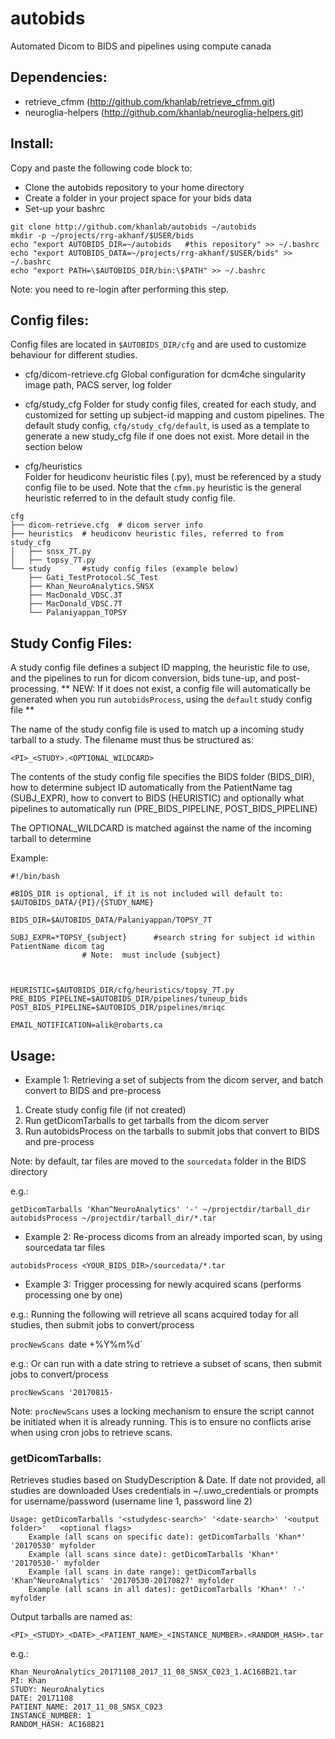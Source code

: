# autobids
Automated Dicom to BIDS and pipelines using compute canada


## Dependencies:

* retrieve_cfmm  (http://github.com/khanlab/retrieve_cfmm.git)
* neuroglia-helpers (http://github.com/khanlab/neuroglia-helpers.git)


## Install:

Copy and paste the following code block to:
* Clone the autobids repository to your home directory
* Create a folder in your project space for your bids data
* Set-up your bashrc
```
git clone http://github.com/khanlab/autobids ~/autobids
mkdir -p ~/projects/rrg-akhanf/$USER/bids
echo "export AUTOBIDS_DIR=~/autobids   #this repository" >> ~/.bashrc
echo "export AUTOBIDS_DATA=~/projects/rrg-akhanf/$USER/bids" >> ~/.bashrc
echo "export PATH=\$AUTOBIDS_DIR/bin:\$PATH" >> ~/.bashrc
```
Note: you need to re-login after performing this step.


## Config files:

Config files are located in ```$AUTOBIDS_DIR/cfg``` and are used to customize behaviour for different studies.

* cfg/dicom-retrieve.cfg
Global configuration for dcm4che singularity image path, PACS server, log folder

* cfg/study_cfg
Folder for study config files, created for each study, and customized for setting up subject-id mapping and custom pipelines. The default study config, ```cfg/study_cfg/default```, is used as a template to generate a new study_cfg file if one does not exist. More detail in the section below

* cfg/heuristics   
Folder for heudiconv heuristic files (.py), must be referenced by a study config file to be used.
Note that the ```cfmm.py``` heuristic is the general heuristic referred to in the default study config file.

```
cfg
├── dicom-retrieve.cfg	# dicom server info
├── heuristics	# heudiconv heuristic files, referred to from study_cfg
│   ├── snsx_7T.py
│   ├── topsy_7T.py
└── study		#study config files (example below)
    ├── Gati_TestProtocol.SC_Test
    ├── Khan_NeuroAnalytics.SNSX
    ├── MacDonald_VDSC.3T
    ├── MacDonald_VDSC.7T
    └── Palaniyappan_TOPSY
```


## Study Config Files:

A study config file defines a subject ID mapping, the heuristic file to use, and the pipelines to run for dicom conversion, bids tune-up, and post-processing. ** NEW: If it does not exist, a config file will automatically be generated when you run ```autobidsProcess```, using the ```default``` study config file **


The name of the study config file is used to match up a incoming study tarball to a study.
The filename must thus be structured as:
```
<PI>_<STUDY>.<OPTIONAL_WILDCARD>
```
The contents of the study config file specifies the BIDS folder (BIDS_DIR), how to determine 
subject ID automatically from the PatientName tag (SUBJ_EXPR), how to convert to BIDS (HEURISTIC) 
and optionally what pipelines to automatically run (PRE_BIDS_PIPELINE, POST_BIDS_PIPELINE)
	
	
The OPTIONAL_WILDCARD is matched against the name of the incoming tarball to determine 

Example: 
```
#!/bin/bash

#BIDS_DIR is optional, if it is not included will default to:  $AUTOBIDS_DATA/{PI}/{STUDY_NAME}

BIDS_DIR=$AUTOBIDS_DATA/Palaniyappan/TOPSY_7T		

SUBJ_EXPR=*TOPSY_{subject}  	#search string for subject id within PatientName dicom tag
				# Note:  must include {subject}
	


HEURISTIC=$AUTOBIDS_DIR/cfg/heuristics/topsy_7T.py
PRE_BIDS_PIPELINE=$AUTOBIDS_DIR/pipelines/tuneup_bids
POST_BIDS_PIPELINE=$AUTOBIDS_DIR/pipelines/mriqc

EMAIL_NOTIFICATION=alik@robarts.ca
```

## Usage:


* Example 1: Retrieving a set of subjects from the dicom server, and batch convert to BIDS and pre-process

1. Create study config file (if not created)
2. Run getDicomTarballs to get tarballs from the dicom server
3. Run autobidsProcess on the tarballs to submit jobs that convert to BIDS and pre-process

Note: by default, tar files are moved to the `sourcedata` folder in the BIDS directory

e.g.:
```
getDicomTarballs 'Khan^NeuroAnalytics' '-' ~/projectdir/tarball_dir
autobidsProcess ~/projectdir/tarball_dir/*.tar
```

* Example 2: Re-process dicoms from an already imported scan, by using sourcedata tar files
```
autobidsProcess <YOUR_BIDS_DIR>/sourcedata/*.tar
```

* Example 3: Trigger processing for newly acquired scans (performs processing one by one)

e.g.: Running the following will retrieve all scans acquired today for all studies, then submit jobs to convert/process

`procNewScans `date +%Y%m%d`

e.g.: Or can run with a date string to retrieve a subset of scans, then submit jobs to convert/process

`procNewScans '20170815-`

Note: `procNewScans` uses a locking mechanism to ensure the script cannot be initiated when it is already running. This is to ensure no conflicts arise when using cron jobs to retrieve scans.

### getDicomTarballs:

Retrieves studies based on StudyDescription & Date.  If date not provided, all studies are downloaded
Uses credentials in ~/.uwo_credentials or prompts for username/password (username line 1, password line 2)
```
Usage: getDicomTarballs '<studydesc-search>' '<date-search>' '<output folder>'   <optional flags>
	Example (all scans on specific date): getDicomTarballs 'Khan*' '20170530' myfolder
	Example (all scans since date): getDicomTarballs 'Khan*' '20170530-' myfolder
	Example (all scans in date range): getDicomTarballs 'Khan^NeuroAnalytics' '20170530-20170827' myfolder
	Example (all scans in all dates): getDicomTarballs 'Khan*' '-' myfolder
```
Output tarballs are named as:
```
<PI>_<STUDY>_<DATE>_<PATIENT_NAME>_<INSTANCE_NUMBER>.<RANDOM_HASH>.tar
```
e.g.:
```
Khan_NeuroAnalytics_20171108_2017_11_08_SNSX_C023_1.AC168B21.tar
PI: Khan
STUDY: NeuroAnalytics
DATE: 20171108
PATIENT_NAME: 2017_11_08_SNSX_C023
INSTANCE_NUMBER: 1
RANDOM_HASH: AC168B21
```

